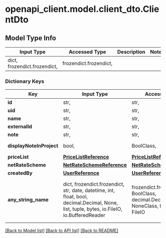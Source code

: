 # openapi_client.model.client_dto.ClientDto

## Model Type Info
Input Type | Accessed Type | Description | Notes
------------ | ------------- | ------------- | -------------
dict, frozendict.frozendict,  | frozendict.frozendict,  |  | 

### Dictionary Keys
Key | Input Type | Accessed Type | Description | Notes
------------ | ------------- | ------------- | ------------- | -------------
**id** | str,  | str,  |  | [optional] 
**uid** | str,  | str,  |  | [optional] 
**name** | str,  | str,  |  | [optional] 
**externalId** | str,  | str,  |  | [optional] 
**note** | str,  | str,  |  | [optional] 
**displayNoteInProject** | bool,  | BoolClass,  | Default: false | [optional] 
**priceList** | [**PriceListReference**](PriceListReference.md) | [**PriceListReference**](PriceListReference.md) |  | [optional] 
**netRateScheme** | [**NetRateSchemeReference**](NetRateSchemeReference.md) | [**NetRateSchemeReference**](NetRateSchemeReference.md) |  | [optional] 
**createdBy** | [**UserReference**](UserReference.md) | [**UserReference**](UserReference.md) |  | [optional] 
**any_string_name** | dict, frozendict.frozendict, str, date, datetime, int, float, bool, decimal.Decimal, None, list, tuple, bytes, io.FileIO, io.BufferedReader | frozendict.frozendict, str, BoolClass, decimal.Decimal, NoneClass, tuple, bytes, FileIO | any string name can be used but the value must be the correct type | [optional]

[[Back to Model list]](../../README.md#documentation-for-models) [[Back to API list]](../../README.md#documentation-for-api-endpoints) [[Back to README]](../../README.md)


